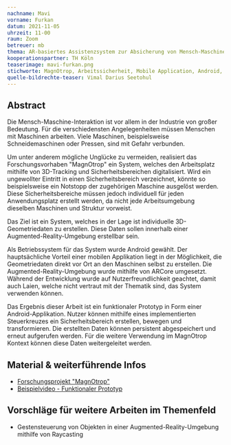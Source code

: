 ```yaml
---
nachname: Mavi
vorname: Furkan
datum: 2021-11-05
uhrzeit: 11-00
raum: Zoom
betreuer: mb
thema: AR-basiertes Assistenzsystem zur Absicherung von Mensch-Maschine-Interaktion
kooperationspartner: TH Köln
teaserimage: mavi-furkan.png
stichworte: MagnOtrop, Arbeitssicherheit, Mobile Application, Android, Augmented Reality, ARCore
quelle-bildrechte-teaser: Vimal Darius Seetohul
---
```


## Abstract

Die Mensch-Maschine-Interaktion ist vor allem in der Industrie von großer Bedeutung.
Für die verschiedensten Angelegenheiten müssen Menschen mit Maschinen arbeiten.
Viele Maschinen, beispielsweise Schneidemaschinen oder Pressen, sind mit Gefahr verbunden.

Um unter anderem mögliche Unglücke zu vermeiden, realisiert das Forschungsvorhaben
"MagnOtrop" ein System, welches den Arbeitsplatz mithilfe von 3D-Tracking und
Sicherheitsbereichen digitalisiert. Wird ein ungewollter Eintritt in einen Sicherheitsbereich
verzeichnet, könnte so beispielsweise ein Notstopp der zugehörigen Maschine ausgelöst werden. Diese
Sicherheitsbereiche müssen jedoch individuell für jeden Anwendungsplatz erstellt werden, da nicht jede Arbeitsumgebung dieselben Maschinen und Struktur vorweist.

Das Ziel ist ein System, welches in der Lage ist individuelle 3D-Geometriedaten zu erstellen.
Diese Daten sollen innerhalb einer Augmented-Reality-Umgebung erstellbar sein.

Als Betriebssystem für das System wurde Android gewählt. Der hauptsächliche Vorteil einer mobilen Applikation liegt in der Möglichkeit, die Geometriedaten direkt vor Ort an den Maschinen selbst zu erstellen.
Die Augmented-Reality-Umgebung wurde mithilfe von ARCore umgesetzt. Während der Entwicklung wurde auf Nutzerfreundlichkeit geachtet, damit auch Laien, welche nicht vertraut mit der Thematik sind, das System verwenden können.

Das Ergebnis dieser Arbeit ist ein funktionaler Prototyp in Form einer Android-Applikation. Nutzer können mithilfe eines implementierten Steuerkreuzes ein Sicherheitsbereich erstellen, bewegen und transformieren.
Die erstellten Daten können persistent abgespeichert und erneut aufgerufen werden. Für die weitere Verwendung im MagnOtrop Kontext können diese Daten weitergeleitet werden.

## Material & weiterführende Infos
- [Forschungsprojekt "MagnOtrop"](http://magnotrop.de/)
- [Beispielvideo - Funktionaler Prototyp](https://th-koeln.sciebo.de/s/nj3JVyP6eyJQ9ym)

## Vorschläge für weitere Arbeiten im Themenfeld

- Gestensteuerung von Objekten in einer Augmented-Reality-Umgebung mithilfe von Raycasting

